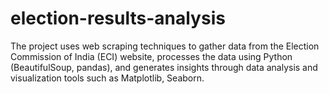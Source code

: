 # election-results-analysis
The project uses web scraping techniques to gather data from the Election Commission of India (ECI) website, processes the data using Python (BeautifulSoup, pandas), and generates insights through data analysis and visualization tools such as Matplotlib, Seaborn.
